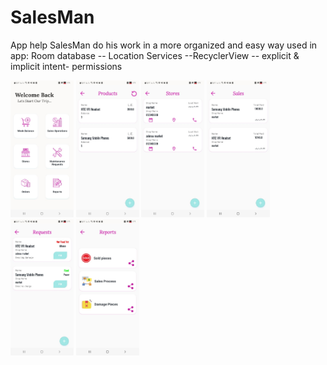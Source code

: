 # SalesMan
App help SalesMan do his work in a more organized and easy way
used in app:
Room database -- Location Services --RecyclerView -- explicit & implicit intent- permissions

<img src="https://github.com/FaresM0hamed/SalesMan/blob/master/screen0.jpeg" width=20% height=20%> <img src="https://github.com/FaresM0hamed/SalesMan/blob/master/screen1.jpeg" width=20% height=20%> <img src="https://github.com/FaresM0hamed/SalesMan/blob/master/screen2.jpeg" width=20% height=20%> <img src="https://github.com/FaresM0hamed/SalesMan/blob/master/screen3.jpeg" width=20% height=20%> <img src="https://github.com/FaresM0hamed/SalesMan/blob/master/screen4.jpeg" width=20% height=20%> <img src="https://github.com/FaresM0hamed/SalesMan/blob/master/screen5.jpeg" width=20% height=20%>
